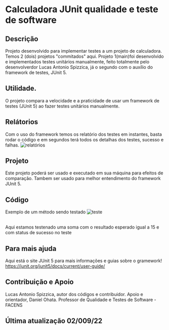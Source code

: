 # Calculadora JUnit qualidade e teste de software
## Descrição
Projeto desenvolvido para implementar testes a um projeto de calculadora. Temos 2 (dois) projetos "commitados" aqui. Projeto  1(main)foi desenvolvido e implementados testes unitários manualmente, feito totalmente pelo desenvolverdor Lucas Antonio Spizzica, já o segundo com o auxílio do framework de testes, JUnit 5.

## Utilidade.
O projeto compara a velocidade e a praticidade de usar um framework de testes (JUnit 5) ao fazer testes unitários manualmente.

## Relátorios
Com o uso do framework temos os relatório dos testes em instantes, basta rodar o código e em segundos terá todos os detalhas dos testes, sucesso e falhas.
![relatórios](https://media.discordapp.net/attachments/895889200270946347/1015092333487861820/unknown.png)

## Projeto
Este projeto poderá ser usado e executado em sua máquina para efeitos de comparação. 
Tambem ser usado para melhor entendimento do framework JUnit 5.

## Código
Exemplo de um método sendo testado
![teste](https://media.discordapp.net/attachments/895889200270946347/1015093311159160862/unknown.png)

<br>
Aqui estamos testenado uma soma com o resultado esperado igual a 15 e com status de sucesso no teste   

## Para mais ajuda
Aqui está o site JUnit 5 para mais informações e guias sobre o gramework!
<br>
https://junit.org/junit5/docs/current/user-guide/


## Contribuição e Apoio
Lucas Antonio Spizzica, autor dos códigos e contribuidor.
Apoio e orientador, Daniel Ohata. Professor de Qualidade e Testes de Software - FACENS

## Última atualização 02/009/22
